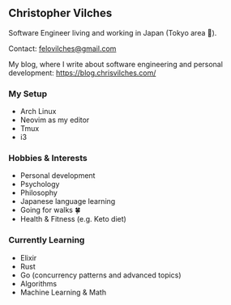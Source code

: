 ## Christopher Vilches

Software Engineer living and working in Japan (Tokyo area 🗼).

Contact: felovilches@gmail.com

My blog, where I write about software engineering and personal development: https://blog.chrisvilches.com/

### My Setup

* Arch Linux
* Neovim as my editor
* Tmux
* i3

### Hobbies & Interests

* Personal development
* Psychology
* Philosophy
* Japanese language learning
* Going for walks 🍀
* Health & Fitness (e.g. Keto diet)

<!-- TODO: Add main skills, etc -->

### Currently Learning

* Elixir
* Rust
* Go (concurrency patterns and advanced topics)
* Algorithms
* Machine Learning & Math
